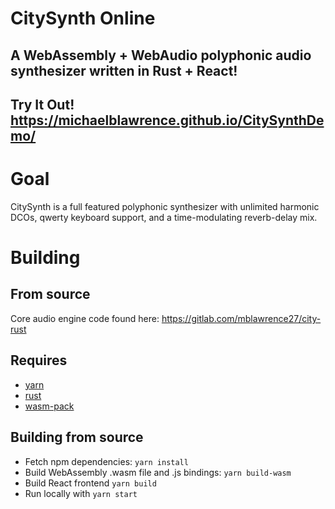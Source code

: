 # CitySynth Online
## A WebAssembly + WebAudio polyphonic audio synthesizer written in Rust + React!
## Try It Out! https://michaelblawrence.github.io/CitySynthDemo/

# Goal
CitySynth is a full featured polyphonic synthesizer with unlimited harmonic DCOs, qwerty keyboard support, and a time-modulating reverb-delay mix.

# Building
## From source
Core audio engine code found here: https://gitlab.com/mblawrence27/city-rust

## Requires
  - [yarn](https://classic.yarnpkg.com/lang/en/docs/install)
  - [rust](https://www.rust-lang.org/tools/install)
  - [wasm-pack](https://rustwasm.github.io/wasm-pack/installer/)

## Building from source
 - Fetch npm dependencies: `yarn install`
 - Build WebAssembly .wasm file and .js bindings: `yarn build-wasm`
 - Build React frontend `yarn build`
 - Run locally with `yarn start`
